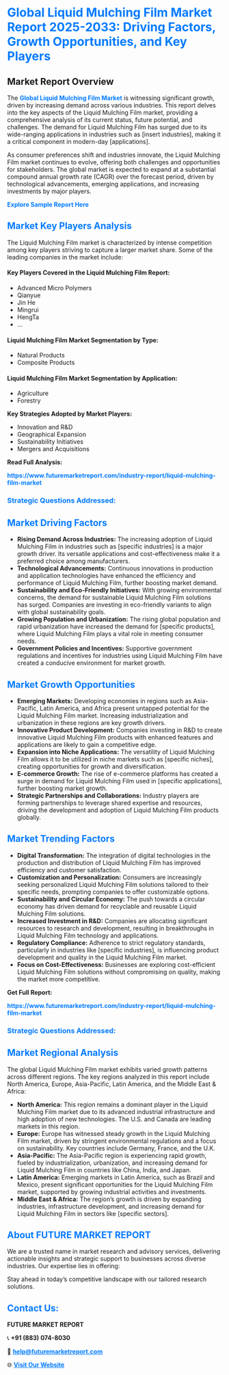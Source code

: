 <h1 style="color: #007BFF;">Global Liquid Mulching Film Market Report 2025-2033: Driving Factors, Growth Opportunities, and Key Players</h1>

<section id="overview">
<h2>Market Report Overview</h2>
<p>The <a href="https://www.futuremarketreport.com/industry-report/liquid-mulching-film-market" style="color: #007BFF; text-decoration: none;"><strong>Global Liquid Mulching Film Market</strong></a> is witnessing significant growth, driven by increasing demand across various industries. This report delves into the key aspects of the Liquid Mulching Film market, providing a comprehensive analysis of its current status, future potential, and challenges. The demand for Liquid Mulching Film has surged due to its wide-ranging applications in industries such as [insert industries], making it a critical component in modern-day [applications].</p>
<p>As consumer preferences shift and industries innovate, the Liquid Mulching Film market continues to evolve, offering both challenges and opportunities for stakeholders. The global market is expected to expand at a substantial compound annual growth rate (CAGR) over the forecast period, driven by technological advancements, emerging applications, and increasing investments by major players.</p>
</section>

<section id="overview">
<p><a href="https://www.futuremarketreport.com/request-sample/reportId=91294" style="color: #007BFF; text-decoration: none;"><strong>Explore Sample Report Here</strong></a></p>
</section>

<section id="key-players">
<h2 style="color: #007BFF;">Market Key Players Analysis</h2>
<p>The Liquid Mulching Film market is characterized by intense competition among key players striving to capture a larger market share. Some of the leading companies in the market include:</p>
<h4>Key Players Covered in the Liquid Mulching Film Report:</h4>
<ul><li>Advanced Micro Polymers</li><li>Qianyue</li><li>Jin He</li><li>Mingrui</li><li>HengTa</li><li>...</li></ul>
<h4>Liquid Mulching Film Market Segmentation by Type:</h4>
<ul><li>Natural Products</li><li>Composite Products</li></ul>

<h4>Liquid Mulching Film Market Segmentation by Application:</h4>
<ul><li>Agriculture</li><li>Forestry</li></ul>
<p><strong>Key Strategies Adopted by Market Players:</strong></p>
<ul>
<li>Innovation and R&D</li>
<li>Geographical Expansion</li>
<li>Sustainability Initiatives</li>
<li>Mergers and Acquisitions</li>
</ul>
</section>

<section>
<p><strong>Read Full Analysis: </strong></p><a href="https://www.futuremarketreport.com/industry-report/liquid-mulching-film-market" style="color: #007BFF; text-decoration: none;"><strong>https://www.futuremarketreport.com/industry-report/liquid-mulching-film-market</strong></a>
<h3 style="color: #007BFF;">Strategic Questions Addressed:</h3>
</section>

<section id="driving-factors">
<h2 style="color: #007BFF;">Market Driving Factors</h2>
<ul>
<li><strong>Rising Demand Across Industries:</strong> The increasing adoption of Liquid Mulching Film in industries such as [specific industries] is a major growth driver. Its versatile applications and cost-effectiveness make it a preferred choice among manufacturers.</li>
<li><strong>Technological Advancements:</strong> Continuous innovations in production and application technologies have enhanced the efficiency and performance of Liquid Mulching Film, further boosting market demand.</li>
<li><strong>Sustainability and Eco-Friendly Initiatives:</strong> With growing environmental concerns, the demand for sustainable Liquid Mulching Film solutions has surged. Companies are investing in eco-friendly variants to align with global sustainability goals.</li>
<li><strong>Growing Population and Urbanization:</strong> The rising global population and rapid urbanization have increased the demand for [specific products], where Liquid Mulching Film plays a vital role in meeting consumer needs.</li>
<li><strong>Government Policies and Incentives:</strong> Supportive government regulations and incentives for industries using Liquid Mulching Film have created a conducive environment for market growth.</li>
</ul>
</section>

<section id="growth-opportunities">
<h2 style="color: #007BFF;">Market Growth Opportunities</h2>
<ul>
<li><strong>Emerging Markets:</strong> Developing economies in regions such as Asia-Pacific, Latin America, and Africa present untapped potential for the Liquid Mulching Film market. Increasing industrialization and urbanization in these regions are key growth drivers.</li>
<li><strong>Innovative Product Development:</strong> Companies investing in R&D to create innovative Liquid Mulching Film products with enhanced features and applications are likely to gain a competitive edge.</li>
<li><strong>Expansion into Niche Applications:</strong> The versatility of Liquid Mulching Film allows it to be utilized in niche markets such as [specific niches], creating opportunities for growth and diversification.</li>
<li><strong>E-commerce Growth:</strong> The rise of e-commerce platforms has created a surge in demand for Liquid Mulching Film used in [specific applications], further boosting market growth.</li>
<li><strong>Strategic Partnerships and Collaborations:</strong> Industry players are forming partnerships to leverage shared expertise and resources, driving the development and adoption of Liquid Mulching Film products globally.</li>
</ul>
</section>

<section id="trending-factors">
<h2 style="color: #007BFF;">Market Trending Factors</h2>
<ul>
<li><strong>Digital Transformation:</strong> The integration of digital technologies in the production and distribution of Liquid Mulching Film has improved efficiency and customer satisfaction.</li>
<li><strong>Customization and Personalization:</strong> Consumers are increasingly seeking personalized Liquid Mulching Film solutions tailored to their specific needs, prompting companies to offer customizable options.</li>
<li><strong>Sustainability and Circular Economy:</strong> The push towards a circular economy has driven demand for recyclable and reusable Liquid Mulching Film solutions.</li>
<li><strong>Increased Investment in R&D:</strong> Companies are allocating significant resources to research and development, resulting in breakthroughs in Liquid Mulching Film technology and applications.</li>
<li><strong>Regulatory Compliance:</strong> Adherence to strict regulatory standards, particularly in industries like [specific industries], is influencing product development and quality in the Liquid Mulching Film market.</li>
<li><strong>Focus on Cost-Effectiveness:</strong> Businesses are exploring cost-efficient Liquid Mulching Film solutions without compromising on quality, making the market more competitive.</li>
</ul>
</section>

<section>
<p><strong>Get Full Report: </strong></p><a href="https://www.futuremarketreport.com/industry-report/liquid-mulching-film-market" style="color: #007BFF; text-decoration: none;"><strong>https://www.futuremarketreport.com/industry-report/liquid-mulching-film-market</strong></a>
<h3 style="color: #007BFF;">Strategic Questions Addressed:</h3>
</section>


<section id="regional-analysis">
<h2 style="color: #007BFF;">Market Regional Analysis</h2>
<p>The global Liquid Mulching Film market exhibits varied growth patterns across different regions. The key regions analyzed in this report include North America, Europe, Asia-Pacific, Latin America, and the Middle East & Africa:</p>
<ul>
<li><strong>North America:</strong> This region remains a dominant player in the Liquid Mulching Film market due to its advanced industrial infrastructure and high adoption of new technologies. The U.S. and Canada are leading markets in this region.</li>
<li><strong>Europe:</strong> Europe has witnessed steady growth in the Liquid Mulching Film market, driven by stringent environmental regulations and a focus on sustainability. Key countries include Germany, France, and the U.K.</li>
<li><strong>Asia-Pacific:</strong> The Asia-Pacific region is experiencing rapid growth, fueled by industrialization, urbanization, and increasing demand for Liquid Mulching Film in countries like China, India, and Japan.</li>
<li><strong>Latin America:</strong> Emerging markets in Latin America, such as Brazil and Mexico, present significant opportunities for the Liquid Mulching Film market, supported by growing industrial activities and investments.</li>
<li><strong>Middle East & Africa:</strong> The region’s growth is driven by expanding industries, infrastructure development, and increasing demand for Liquid Mulching Film in sectors like [specific sectors].</li>
</ul>
</section>

<footer>
<h2 style="color: #007BFF;">About FUTURE MARKET REPORT</h2>
<p>We are a trusted name in market research and advisory services, delivering actionable insights and strategic support to businesses across diverse industries. Our expertise lies in offering:</p>

<p>Stay ahead in today’s competitive landscape with our tailored research solutions.</p>

<h2 style="color: #007BFF;">Contact Us:</h2>
<p><strong>FUTURE MARKET REPORT</strong></p>
<p>📞 <strong>+91 (883) 074-8030</strong></p>
<p>📧 <strong><a href="mailto:help@futuremarketreport.com" style="color: #007BFF;">help@futuremarketreport.com</a></strong></p>
<p>🌐 <strong><a href="https://www.futuremarketreport.com/" style="color: #007BFF;">Visit Our Website</a></strong></p>
</footer>
